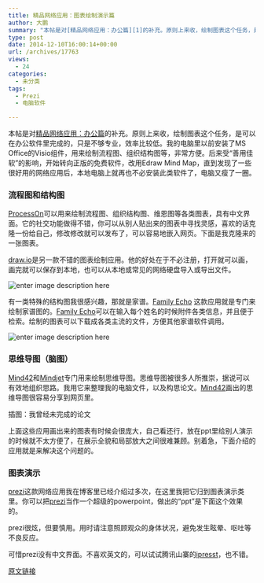 ```yaml
---
title: 精品网络应用：图表绘制演示篇
author: 大鹏
summary: "本帖是对[精品网络应用：办公篇][1]的补充。原则上来收，绘制图表这个任务，是可以在办公软件里完成的，只是不够专业，效率比较低。我的电脑里以前安装了MS Office的Visio组件，用来绘制流程图、组织结构图等，非常方便。后来受“善用佳软”的影响，开始转向正版的免费软件，改用Edraw Mind Map，直到发现了一些很好用的网络应用后，本地电脑上就再也不必安装此类软件了，电脑又瘦了一圈。"
type: post
date: 2014-12-10T16:00:14+00:00
url: /archives/17763
views:
  - 24
categories:
  - 未分类
tags:
  - Prezi
  - 电脑软件

---
```

本帖是对[精品网络应用：办公篇][1]的补充。原则上来收，绘制图表这个任务，是可以在办公软件里完成的，只是不够专业，效率比较低。我的电脑里以前安装了MS Office的Visio组件，用来绘制流程图、组织结构图等，非常方便。后来受“善用佳软”的影响，开始转向正版的免费软件，改用Edraw Mind Map，直到发现了一些很好用的网络应用后，本地电脑上就再也不必安装此类软件了，电脑又瘦了一圈。

### 流程图和结构图

[ProcessOn][2]可以用来绘制流程图、组织结构图、维恩图等各类图表，具有中文界面。它的社交功能做得不错，你可以从别人贴出来的图表中寻找灵感，喜欢的话克隆一份给自己，修改修改就可以发布了，可以容易地嵌入网页。下面是我克隆来的一张图表。



[draw.io][3]是另一款不错的图表绘制应用。他的好处在于不必注册，打开就可以画，画完就可以保存到本地，也可以从本地或常见的网络硬盘导入或导出文件。

![enter image description here][4]

有一类特殊的结构图我很感兴趣，那就是家谱。[Family Echo][5] 这款应用就是专门来绘制家谱图的。[Family Echo][5]可以在输入每个姓名的时候附件各类信息，并且便于检索。绘制的图表可以下载成各类主流的文件，方便其他家谱软件调用。

![enter image description here][6]

### 思维导图（脑图）

[Mind42][7]和[Mindjet][8]专门用来绘制思维导图。思维导图被很多人所推崇，据说可以有效地组织思路。我用它来整理我的电脑文件，以及构思论文。[Mind42][7]画出的思维导图很容易分享到网页里。



插图：我曾经未完成的论文

上面这些应用画出来的图表有时候会很庞大，自己看还行，放在ppt里给别人演示的时候就不太方便了，在展示全貌和局部放大之间很难兼顾。别着急，下面介绍的应用就是来解决这个问题的。

### 图表演示

[prezi][9]这款网络应用我在博客里已经介绍过多次，在这里我把它归到图表演示类里。你可以把[prezi][9]当作一个超级的powerpoint，做出的“ppt”是下面这个效果的。



prezi很炫，但要慎用。用时请注意照顾观众的身体状况，避免发生眩晕、呕吐等不良反应。

可惜prezi没有中文界面。不喜欢英文的，可以试试腾讯山寨的[ipresst][10]，也不错。

 [1]: http://pzhao.org/archives/17759
 [2]: http://www.processon.com/
 [3]: https://www.draw.io/?demo=1
 [4]: http://static.filehorse.com/screenshots-web/office-and-business-tools/diagramly-screenshot-04.png
 [5]: http://www.familyecho.com/
 [6]: http://3.bp.blogspot.com/-kofWXyIlqgQ/TWAeFoQ0bFI/AAAAAAAAAE0/3ilNf26dqhk/s1600/family+echo.JPG
 [7]: http://mind42.com
 [8]: https://vision.mindjet.com/
 [9]: http://prezi.com/
 [10]: http://www.ipresst.com/

[原文链接](http://dapengde.com/archives/17763)

